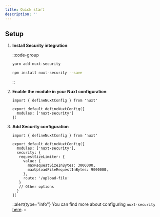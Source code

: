 ```yaml
---
title: Quick start
description: ''
---
```


## Setup

1. **Install Security integration**

    ::code-group
      ```bash [Yarn]
      yarn add nuxt-security
      ```
      ```bash [NPM]
      npm install nuxt-security --save
      ```
    ::

2. **Enable the module in your Nuxt configuration**

   ```js{}[nuxt.config.js]
   import { defineNuxtConfig } from 'nuxt'

   export default defineNuxtConfig({
     modules: ['nuxt-security']
   })
   ```

3. **Add Security configuration**

   ```js{}[nuxt.config.js]
   import { defineNuxtConfig } from 'nuxt'

   export default defineNuxtConfig({
     modules: ['nuxt-security'],
     security: {
      requestSizeLimiter: {
        value: {
          maxRequestSizeInBytes: 3000000,
          maxUploadFileRequestInBytes: 9000000,
        },
        route: '/upload-file'
      }
      // Other options
     }
   })
   ```

   ::alert{type="info"}
   You can find more about configuring `nuxt-security` [here](/getting-started/configuration).
   ::
